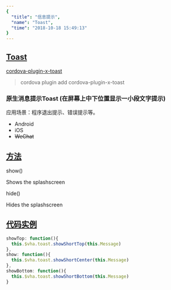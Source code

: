 ```yaml
---
{
  "title": "信息提示",
  "name": "Toast",
  "time": "2018-10-18 15:49:13"
}
---
```

<!-- ------------------------------------------- -->
<section id="Toast">

# **[Toast](#Toast)**

<p><a class="ui-r-npm" href="https://www.npmjs.com/package/cordova-plugin-x-toast" target="_blank">cordova-plugin-x-toast</a></p>

> cordova plugin add cordova-plugin-x-toast

### 原生消息提示Toast (在屏幕上中下位置显示一小段文字提示)

<p class="_cl-aaaaaa">应用场景：程序退出提示、错误提示等。</p>

+ Android
+ iOS
+ ~~WeChat~~

</section>
<!-- ------------------------------------------- -->
<section id="Scenes">

## **[方法](#Methods)**

<p class="ui-r-note _bdc-info">show()</p>

Shows the splashscreen

<p class="ui-r-note _bdc-info">hide()</p>

Hides the splashscreen

</section>
<!-- ------------------------------------------- -->
<section id="code">

## **[代码实例](#code)**

```javascript
showTop: function(){
  this.$vha.toast.showShortTop(this.Message)
},
show: function(){
  this.$vha.toast.showShortCenter(this.Message)
},
showBottom: function(){
  this.$vha.toast.showShortBottom(this.Message)
}
```

</section>
<!-- ------------------------------------------- -->